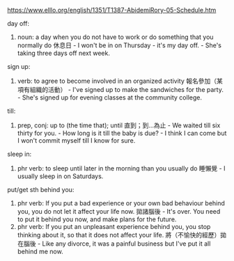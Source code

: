 https://www.elllo.org/english/1351/T1387-AbidemiRory-05-Schedule.htm

day off:
  1. noun: a day when you do not have to work or do something that you normally do  休息日
    - I won't be in on Thursday - it's my day off.
    - She's taking three days off next week.

sign up:
  1. verb: to agree to become involved in an organized activity  報名參加（某項有組織的活動）
    - I've signed up to make the sandwiches for the party.
    - She's signed up for evening classes at the community college.

till:
  1. prep, conj: up to (the time that); until  直到；到…為止
    - We waited till six thirty for you.
    - How long is it till the baby is due?
    - I think I can come but I won't commit myself till I know for sure.

sleep in:
  1. phr verb: to sleep until later in the morning than you usually do  睡懶覺
    - I usually sleep in on Saturdays.

put/get sth behind you:
  1. phr verb: If you put a bad experience or your own bad behaviour behind you, you do not let it affect your life now.  拋諸腦後
    - It's over. You need to put it behind you now, and make plans for the future.
  2. phr verb: If you put an unpleasant experience behind you, you stop thinking about it, so that it does not affect your life.  將（不愉快的經歷）拋在腦後
    - Like any divorce, it was a painful business but I've put it all behind me now.
